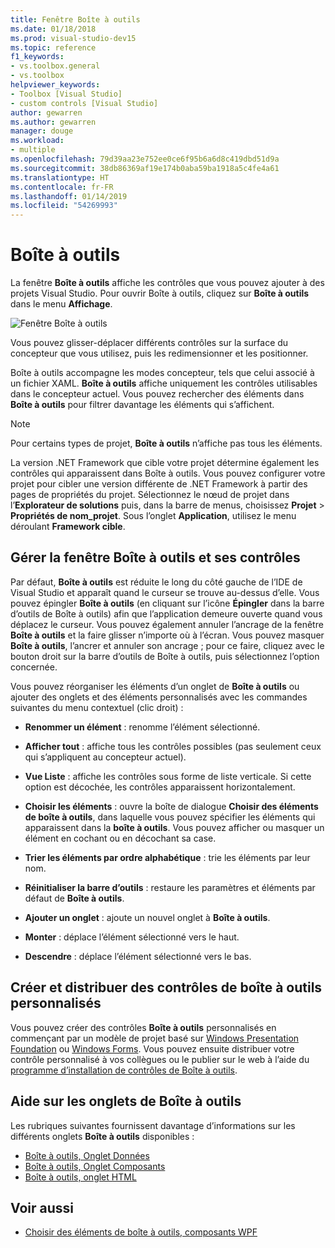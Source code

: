 ```yaml
---
title: Fenêtre Boîte à outils
ms.date: 01/18/2018
ms.prod: visual-studio-dev15
ms.topic: reference
f1_keywords:
- vs.toolbox.general
- vs.toolbox
helpviewer_keywords:
- Toolbox [Visual Studio]
- custom controls [Visual Studio]
author: gewarren
ms.author: gewarren
manager: douge
ms.workload:
- multiple
ms.openlocfilehash: 79d39aa23e752ee0ce6f95b6a6d8c419dbd51d9a
ms.sourcegitcommit: 38db86369af19e174b0aba59ba1918a5c4fe4a61
ms.translationtype: HT
ms.contentlocale: fr-FR
ms.lasthandoff: 01/14/2019
ms.locfileid: "54269993"
---
```

# <a name="toolbox"></a>Boîte à outils

La fenêtre **Boîte à outils** affiche les contrôles que vous pouvez ajouter à des projets Visual Studio. Pour ouvrir Boîte à outils, cliquez sur **Boîte à outils** dans le menu **Affichage**.

![Fenêtre Boîte à outils](media/toolbox.png)

Vous pouvez glisser-déplacer différents contrôles sur la surface du concepteur que vous utilisez, puis les redimensionner et les positionner.

Boîte à outils accompagne les modes concepteur, tels que celui associé à un fichier XAML. **Boîte à outils** affiche uniquement les contrôles utilisables dans le concepteur actuel. Vous pouvez rechercher des éléments dans **Boîte à outils** pour filtrer davantage les éléments qui s’affichent.

> [!NOTE]
> Pour certains types de projet, **Boîte à outils** n’affiche pas tous les éléments.

La version .NET Framework que cible votre projet détermine également les contrôles qui apparaissent dans Boîte à outils. Vous pouvez configurer votre projet pour cibler une version différente de .NET Framework à partir des pages de propriétés du projet. Sélectionnez le nœud de projet dans l’**Explorateur de solutions** puis, dans la barre de menus, choisissez **Projet** > **Propriétés de nom_projet**. Sous l’onglet **Application**, utilisez le menu déroulant **Framework cible**.

## <a name="manage-the-toolbox-window-and-its-controls"></a>Gérer la fenêtre Boîte à outils et ses contrôles

Par défaut, **Boîte à outils** est réduite le long du côté gauche de l’IDE de Visual Studio et apparaît quand le curseur se trouve au-dessus d’elle. Vous pouvez épingler **Boîte à outils** (en cliquant sur l’icône **Épingler** dans la barre d’outils de Boîte à outils) afin que l’application demeure ouverte quand vous déplacez le curseur. Vous pouvez également annuler l’ancrage de la fenêtre **Boîte à outils** et la faire glisser n’importe où à l’écran. Vous pouvez masquer **Boîte à outils**, l’ancrer et annuler son ancrage ; pour ce faire, cliquez avec le bouton droit sur la barre d’outils de Boîte à outils, puis sélectionnez l’option concernée.

Vous pouvez réorganiser les éléments d’un onglet de **Boîte à outils** ou ajouter des onglets et des éléments personnalisés avec les commandes suivantes du menu contextuel (clic droit) :

- **Renommer un élément** : renomme l’élément sélectionné.

- **Afficher tout** : affiche tous les contrôles possibles (pas seulement ceux qui s’appliquent au concepteur actuel).

- **Vue Liste** : affiche les contrôles sous forme de liste verticale. Si cette option est décochée, les contrôles apparaissent horizontalement.

- **Choisir les éléments** : ouvre la boîte de dialogue **Choisir des éléments de boîte à outils**, dans laquelle vous pouvez spécifier les éléments qui apparaissent dans la **boîte à outils**. Vous pouvez afficher ou masquer un élément en cochant ou en décochant sa case.

- **Trier les éléments par ordre alphabétique** : trie les éléments par leur nom.

- **Réinitialiser la barre d’outils** : restaure les paramètres et éléments par défaut de **Boîte à outils**.

- **Ajouter un onglet** : ajoute un nouvel onglet à **Boîte à outils**.

- **Monter** : déplace l’élément sélectionné vers le haut.

- **Descendre** : déplace l’élément sélectionné vers le bas.

## <a name="create-and-distribute-custom-toolbox-controls"></a>Créer et distribuer des contrôles de boîte à outils personnalisés

Vous pouvez créer des contrôles **Boîte à outils** personnalisés en commençant par un modèle de projet basé sur [Windows Presentation Foundation](../../extensibility/creating-a-wpf-toolbox-control.md) ou [Windows Forms](../../extensibility/creating-a-windows-forms-toolbox-control.md). Vous pouvez ensuite distribuer votre contrôle personnalisé à vos collègues ou le publier sur le web à l’aide du [programme d’installation de contrôles de Boîte à outils](http://download.microsoft.com/download/8/3/6/836657BD-9CCB-4ED4-B9D2-FB769473B284/TCI_whitepaper.docx).

## <a name="help-on-toolbox-tabs"></a>Aide sur les onglets de Boîte à outils

Les rubriques suivantes fournissent davantage d’informations sur les différents onglets **Boîte à outils** disponibles :

- [Boîte à outils, Onglet Données](../../ide/reference/toolbox-data-tab.md)
- [Boîte à outils, Onglet Composants](../../ide/reference/toolbox-components-tab.md)
- [Boîte à outils, onglet HTML](../../ide/reference/toolbox-html-tab.md)

## <a name="see-also"></a>Voir aussi

- [Choisir des éléments de boîte à outils, composants WPF](choose-toolbox-items-wpf-components.md)
